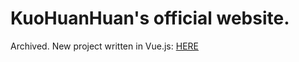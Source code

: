 ﻿# KuoHuanHuan's official website.
 
 Archived. New project written in Vue.js: [HERE](https://github.com/kuohuanhuan/home)
